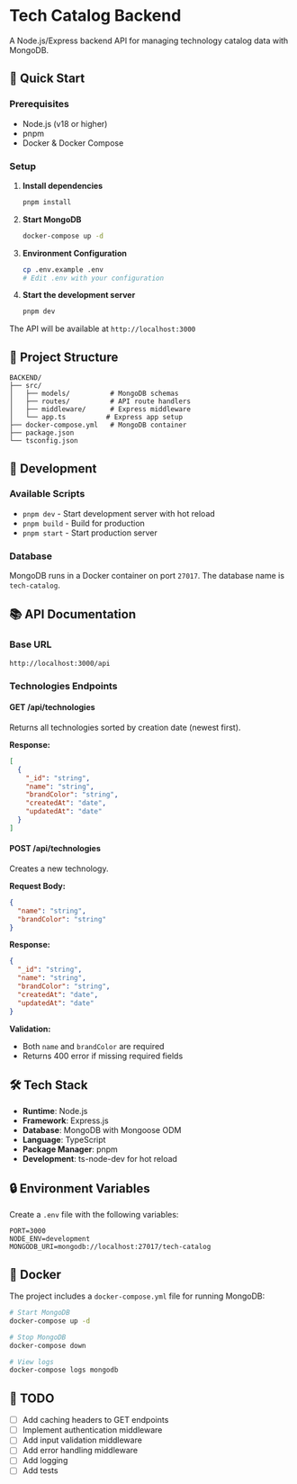 # Tech Catalog Backend

A Node.js/Express backend API for managing technology catalog data with MongoDB.

## 🚀 Quick Start

### Prerequisites
- Node.js (v18 or higher)
- pnpm
- Docker & Docker Compose

### Setup

1. **Install dependencies**
   ```bash
   pnpm install
   ```

2. **Start MongoDB**
   ```bash
   docker-compose up -d
   ```

3. **Environment Configuration**
   ```bash
   cp .env.example .env
   # Edit .env with your configuration
   ```

4. **Start the development server**
   ```bash
   pnpm dev
   ```

The API will be available at `http://localhost:3000`

## 📁 Project Structure

```
BACKEND/
├── src/
│   ├── models/          # MongoDB schemas
│   ├── routes/          # API route handlers
│   ├── middleware/      # Express middleware
│   └── app.ts          # Express app setup
├── docker-compose.yml   # MongoDB container
├── package.json
└── tsconfig.json
```

## 🔧 Development

### Available Scripts
- `pnpm dev` - Start development server with hot reload
- `pnpm build` - Build for production
- `pnpm start` - Start production server

### Database
MongoDB runs in a Docker container on port `27017`. The database name is `tech-catalog`.

## 📚 API Documentation

### Base URL
`http://localhost:3000/api`

### Technologies Endpoints

#### GET /api/technologies
Returns all technologies sorted by creation date (newest first).

**Response:**
```json
[
  {
    "_id": "string",
    "name": "string",
    "brandColor": "string",
    "createdAt": "date",
    "updatedAt": "date"
  }
]
```

#### POST /api/technologies
Creates a new technology.

**Request Body:**
```json
{
  "name": "string",
  "brandColor": "string"
}
```

**Response:**
```json
{
  "_id": "string",
  "name": "string",
  "brandColor": "string",
  "createdAt": "date",
  "updatedAt": "date"
}
```

**Validation:**
- Both `name` and `brandColor` are required
- Returns 400 error if missing required fields

## 🛠️ Tech Stack

- **Runtime**: Node.js
- **Framework**: Express.js
- **Database**: MongoDB with Mongoose ODM
- **Language**: TypeScript
- **Package Manager**: pnpm
- **Development**: ts-node-dev for hot reload

## 🔒 Environment Variables

Create a `.env` file with the following variables:

```env
PORT=3000
NODE_ENV=development
MONGODB_URI=mongodb://localhost:27017/tech-catalog
```

## 🐳 Docker

The project includes a `docker-compose.yml` file for running MongoDB:

```bash
# Start MongoDB
docker-compose up -d

# Stop MongoDB
docker-compose down

# View logs
docker-compose logs mongodb
```

## 📝 TODO

- [ ] Add caching headers to GET endpoints
- [ ] Implement authentication middleware
- [ ] Add input validation middleware
- [ ] Add error handling middleware
- [ ] Add logging
- [ ] Add tests 